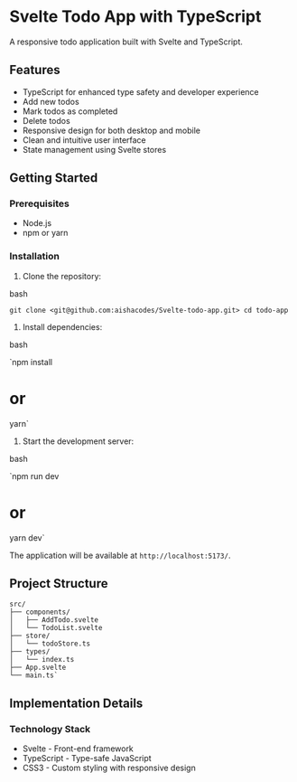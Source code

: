 # Svelte Todo App with TypeScript

A responsive todo application built with Svelte and TypeScript.

## Features

- TypeScript for enhanced type safety and developer experience
- Add new todos
- Mark todos as completed
- Delete todos
- Responsive design for both desktop and mobile
- Clean and intuitive user interface
- State management using Svelte stores

## Getting Started

### Prerequisites

- Node.js
- npm or yarn

### Installation

1.  Clone the repository:

bash

`git clone <git@github.com:aishacodes/Svelte-todo-app.git>
cd todo-app`

1.  Install dependencies:

bash

`npm install

# or

yarn`

1.  Start the development server:

bash

`npm run dev

# or

yarn dev`

The application will be available at `http://localhost:5173/`.

## Project Structure

```
src/
├── components/
│   ├── AddTodo.svelte
│   └── TodoList.svelte
├── store/
│   └── todoStore.ts
├── types/
│   └── index.ts
├── App.svelte
└── main.ts`

```

## Implementation Details

### Technology Stack

- Svelte - Front-end framework
- TypeScript - Type-safe JavaScript
- CSS3 - Custom styling with responsive design
